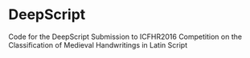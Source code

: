 # DeepScript
Code for the DeepScript Submission to ICFHR2016 Competition on the Classification of Medieval Handwritings in Latin Script
